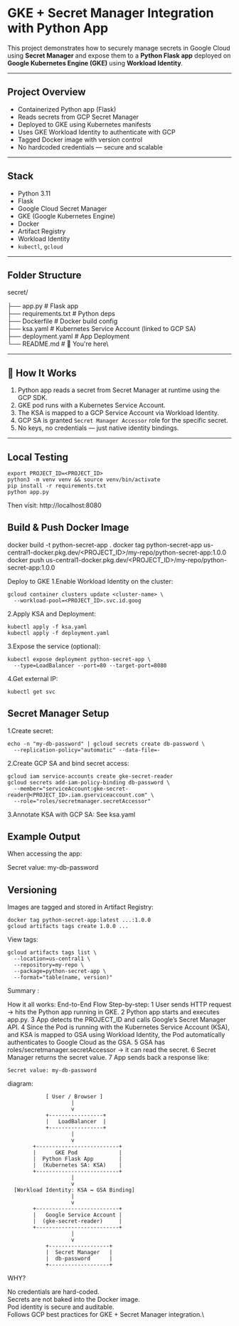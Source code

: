 

#  GKE + Secret Manager Integration with Python App

This project demonstrates how to securely manage secrets in Google Cloud using **Secret Manager** and expose them to a **Python Flask app** deployed on **Google Kubernetes Engine (GKE)** using **Workload Identity**.

---

##  Project Overview

-  Containerized Python app (Flask)
-  Reads secrets from GCP Secret Manager
-  Deployed to GKE using Kubernetes manifests
-  Uses GKE Workload Identity to authenticate with GCP
-  Tagged Docker image with version control
-  No hardcoded credentials — secure and scalable

---

##  Stack

- Python 3.11
- Flask
- Google Cloud Secret Manager
- GKE (Google Kubernetes Engine)
- Docker
- Artifact Registry
- Workload Identity
- `kubectl`, `gcloud`

---

##  Folder Structure

secret/

├── app.py # Flask app\
├── requirements.txt # Python deps\
├── Dockerfile # Docker build config\
├── ksa.yaml # Kubernetes Service Account (linked to GCP SA)\
├── deployment.yaml # App Deployment\
└── README.md # 📄 You're here\

---

## 🚀 How It Works

1. Python app reads a secret from Secret Manager at runtime using the GCP SDK.
2. GKE pod runs with a Kubernetes Service Account.
3. The KSA is mapped to a GCP Service Account via Workload Identity.
4. GCP SA is granted `Secret Manager Accessor` role for the specific secret.
5. No keys, no credentials — just native identity bindings.

---

##  Local Testing

```
export PROJECT_ID=<PROJECT_ID>
python3 -m venv venv && source venv/bin/activate
pip install -r requirements.txt
python app.py
```

Then visit: http://localhost:8080

##  Build & Push Docker Image

docker build -t python-secret-app .
docker tag python-secret-app us-central1-docker.pkg.dev/<PROJECT_ID>/my-repo/python-secret-app:1.0.0
docker push us-central1-docker.pkg.dev/<PROJECT_ID>/my-repo/python-secret-app:1.0.0

Deploy to GKE
1.Enable Workload Identity on the cluster:
```
gcloud container clusters update <cluster-name> \
  --workload-pool=<PROJECT_ID>.svc.id.goog
```
2.Apply KSA and Deployment:
```
kubectl apply -f ksa.yaml
kubectl apply -f deployment.yaml
```
3.Expose the service (optional):
```
kubectl expose deployment python-secret-app \
  --type=LoadBalancer --port=80 --target-port=8080
```
4.Get external IP:
```
kubectl get svc
```

##  Secret Manager Setup

1.Create secret:

```
echo -n "my-db-password" | gcloud secrets create db-password \
  --replication-policy="automatic" --data-file=-

```
2.Create GCP SA and bind secret access:

```
gcloud iam service-accounts create gke-secret-reader
gcloud secrets add-iam-policy-binding db-password \
  --member="serviceAccount:gke-secret-reader@<PROJECT_ID>.iam.gserviceaccount.com" \
  --role="roles/secretmanager.secretAccessor"
```
3.Annotate KSA with GCP SA:
See ksa.yaml

##  Example Output
When accessing the app:

Secret value: my-db-password

##  Versioning
Images are tagged and stored in Artifact Registry:

```
docker tag python-secret-app:latest ...:1.0.0
gcloud artifacts tags create 1.0.0 ...

```
View tags:
```
gcloud artifacts tags list \
  --location=us-central1 \
  --repository=my-repo \
  --package=python-secret-app \
  --format="table(name, version)"
```


Summary :

How it all works: End-to-End Flow
Step-by-step:
1️ User sends HTTP request → hits the Python app running in GKE.
2️ Python app starts and executes app.py.
3️ App detects the PROJECT_ID and calls Google’s Secret Manager API.
4️ Since the Pod is running with the Kubernetes Service Account (KSA), and KSA is mapped to GSA using Workload Identity, the Pod automatically authenticates to Google Cloud as the GSA.
5️ GSA has roles/secretmanager.secretAccessor → it can read the secret.
6️ Secret Manager returns the secret value.
7️ App sends back a response like:
```
Secret value: my-db-password
```






diagram:

                [ User / Browser ]
                        |
                        v
                +-----------------+
                |   LoadBalancer  |
                +-----------------+
                        |
                        v
            +--------------------------+
            |      GKE Pod             |
            |  Python Flask App        |
            |  (Kubernetes SA: KSA)    |
            +--------------------------+
                        |
                        v
      [Workload Identity: KSA ↔ GSA Binding]
                        |
                        v
            +--------------------------+
            |   Google Service Account |
            |  (gke-secret-reader)     |
            +--------------------------+
                        |
                        v
                +-------------------+
                |  Secret Manager   |
                |  db-password      |
                +-------------------+

WHY?

No credentials are hard-coded.\
Secrets are not baked into the Docker image.\
Pod identity is secure and auditable.\
Follows GCP best practices for GKE + Secret Manager integration.\




